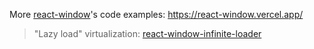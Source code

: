 More [react-window](https://github.com/bvaughn/react-window)'s code examples: https://react-window.vercel.app/

> "Lazy load" virtualization: [react-window-infinite-loader](https://github.com/bvaughn/react-window-infinite-loader)